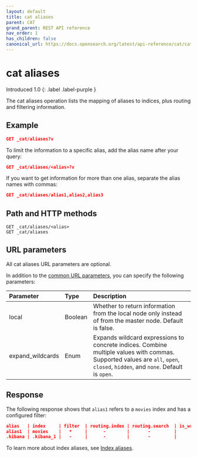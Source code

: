 ```yaml
---
layout: default
title: cat aliases
parent: CAT
grand_parent: REST API reference
nav_order: 1
has_children: false
canonical_url: https://docs.opensearch.org/latest/api-reference/cat/cat-aliases/
---
```


# cat aliases
Introduced 1.0
{: .label .label-purple }

The cat aliases operation lists the mapping of aliases to indices, plus routing and filtering information.

## Example

```json
GET _cat/aliases?v
```

To limit the information to a specific alias, add the alias name after your query:

```json
GET _cat/aliases/<alias>?v
```

If you want to get information for more than one alias, separate the alias names with commas:

```json
GET _cat/aliases/alias1,alias2,alias3
```

## Path and HTTP methods

```
GET _cat/aliases/<alias>
GET _cat/aliases
```


## URL parameters

All cat aliases URL parameters are optional.

In addition to the [common URL parameters]({{site.url}}{{site.baseurl}}/opensearch/rest-api/cat/index#common-url-parameters), you can specify the following parameters:

Parameter | Type | Description
:--- | :--- | :---
local | Boolean | Whether to return information from the local node only instead of from the master node. Default is false.
expand_wildcards | Enum | Expands wildcard expressions to concrete indices. Combine multiple values with commas. Supported values are `all`, `open`, `closed`, `hidden`, and `none`. Default is `open`.

## Response

The following response shows that `alias1` refers to a `movies` index and has a configured filter:

```json
alias   | index     | filter  | routing.index | routing.search  | is_write_index
alias1  | movies    |   *     |      -        |       -         |      -
.kibana | .kibana_1 |   -     |      -        |       -         |      -
```

To learn more about index aliases, see [Index aliases]({{site.url}}{{site.baseurl}}/opensearch/index-alias).
